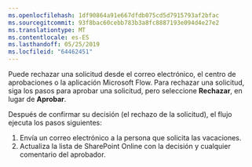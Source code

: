 ```yaml
---
ms.openlocfilehash: 1df90864a91e667dfdb075cd5d7915793af2bfac
ms.sourcegitcommit: 93f8bac60cebb783b3a8fc8887193e094d4e27e2
ms.translationtype: MT
ms.contentlocale: es-ES
ms.lasthandoff: 05/25/2019
ms.locfileid: "64462451"
---
```

Puede rechazar una solicitud desde el correo electrónico, el centro de aprobaciones o la aplicación Microsoft Flow. Para rechazar una solicitud, siga los pasos para aprobar una solicitud, pero seleccione **Rechazar**, en lugar de **Aprobar**.

Después de confirmar su decisión (el rechazo de la solicitud), el flujo ejecuta los pasos siguientes:

1. Envía un correo electrónico a la persona que solicita las vacaciones.
2. Actualiza la lista de SharePoint Online con la decisión y cualquier comentario del aprobador.

